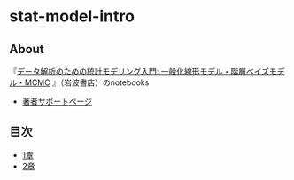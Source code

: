 # stat-model-intro
## About
『[データ解析のための統計モデリング入門: 一般化線形モデル・階層ベイズモデル・MCMC](http://www.iwanami.co.jp/.BOOKS/00/X/0069730.html) 』（岩波書店）のnotebooks

* [著者サポートページ](http://hosho.ees.hokudai.ac.jp/~kubo/ce/IwanamiBook.html)

## 目次
* [1章](/stat-model-intro/Chap01.html)
* [2章](/stat-model-intro/Chap02.html)